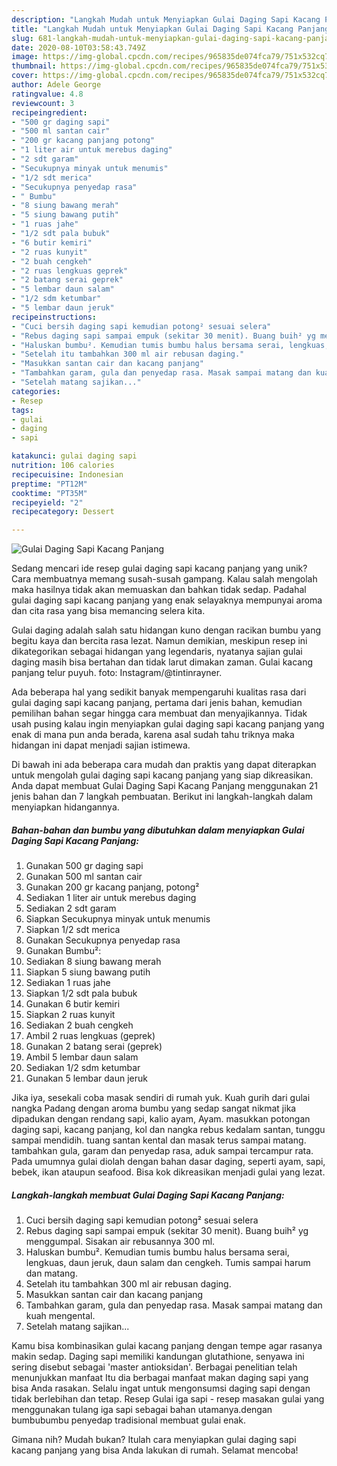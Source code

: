 ```yaml
---
description: "Langkah Mudah untuk Menyiapkan Gulai Daging Sapi Kacang Panjang yang Bisa Manjain Lidah"
title: "Langkah Mudah untuk Menyiapkan Gulai Daging Sapi Kacang Panjang yang Bisa Manjain Lidah"
slug: 681-langkah-mudah-untuk-menyiapkan-gulai-daging-sapi-kacang-panjang-yang-bisa-manjain-lidah
date: 2020-08-10T03:58:43.749Z
image: https://img-global.cpcdn.com/recipes/965835de074fca79/751x532cq70/gulai-daging-sapi-kacang-panjang-foto-resep-utama.jpg
thumbnail: https://img-global.cpcdn.com/recipes/965835de074fca79/751x532cq70/gulai-daging-sapi-kacang-panjang-foto-resep-utama.jpg
cover: https://img-global.cpcdn.com/recipes/965835de074fca79/751x532cq70/gulai-daging-sapi-kacang-panjang-foto-resep-utama.jpg
author: Adele George
ratingvalue: 4.8
reviewcount: 3
recipeingredient:
- "500 gr daging sapi"
- "500 ml santan cair"
- "200 gr kacang panjang potong"
- "1 liter air untuk merebus daging"
- "2 sdt garam"
- "Secukupnya minyak untuk menumis"
- "1/2 sdt merica"
- "Secukupnya penyedap rasa"
- " Bumbu"
- "8 siung bawang merah"
- "5 siung bawang putih"
- "1 ruas jahe"
- "1/2 sdt pala bubuk"
- "6 butir kemiri"
- "2 ruas kunyit"
- "2 buah cengkeh"
- "2 ruas lengkuas geprek"
- "2 batang serai geprek"
- "5 lembar daun salam"
- "1/2 sdm ketumbar"
- "5 lembar daun jeruk"
recipeinstructions:
- "Cuci bersih daging sapi kemudian potong² sesuai selera"
- "Rebus daging sapi sampai empuk (sekitar 30 menit). Buang buih² yg menggumpal. Sisakan air rebusannya 300 ml."
- "Haluskan bumbu². Kemudian tumis bumbu halus bersama serai, lengkuas, daun jeruk, daun salam dan cengkeh. Tumis sampai harum dan matang."
- "Setelah itu tambahkan 300 ml air rebusan daging."
- "Masukkan santan cair dan kacang panjang"
- "Tambahkan garam, gula dan penyedap rasa. Masak sampai matang dan kuah mengental."
- "Setelah matang sajikan..."
categories:
- Resep
tags:
- gulai
- daging
- sapi

katakunci: gulai daging sapi 
nutrition: 106 calories
recipecuisine: Indonesian
preptime: "PT12M"
cooktime: "PT35M"
recipeyield: "2"
recipecategory: Dessert

---
```



![Gulai Daging Sapi Kacang Panjang](https://img-global.cpcdn.com/recipes/965835de074fca79/751x532cq70/gulai-daging-sapi-kacang-panjang-foto-resep-utama.jpg)

Sedang mencari ide resep gulai daging sapi kacang panjang yang unik? Cara membuatnya memang susah-susah gampang. Kalau salah mengolah maka hasilnya tidak akan memuaskan dan bahkan tidak sedap. Padahal gulai daging sapi kacang panjang yang enak selayaknya mempunyai aroma dan cita rasa yang bisa memancing selera kita.

Gulai daging adalah salah satu hidangan kuno dengan racikan bumbu yang begitu kaya dan bercita rasa lezat. Namun demikian, meskipun resep ini dikategorikan sebagai hidangan yang legendaris, nyatanya sajian gulai daging masih bisa bertahan dan tidak larut dimakan zaman. Gulai kacang panjang telur puyuh. foto: Instagram/@tintinrayner.

Ada beberapa hal yang sedikit banyak mempengaruhi kualitas rasa dari gulai daging sapi kacang panjang, pertama dari jenis bahan, kemudian pemilihan bahan segar hingga cara membuat dan menyajikannya. Tidak usah pusing kalau ingin menyiapkan gulai daging sapi kacang panjang yang enak di mana pun anda berada, karena asal sudah tahu triknya maka hidangan ini dapat menjadi sajian istimewa.


Di bawah ini ada beberapa cara mudah dan praktis yang dapat diterapkan untuk mengolah gulai daging sapi kacang panjang yang siap dikreasikan. Anda dapat membuat Gulai Daging Sapi Kacang Panjang menggunakan 21 jenis bahan dan 7 langkah pembuatan. Berikut ini langkah-langkah dalam menyiapkan hidangannya.

<!--inarticleads1-->

##### Bahan-bahan dan bumbu yang dibutuhkan dalam menyiapkan Gulai Daging Sapi Kacang Panjang:

1. Gunakan 500 gr daging sapi
1. Gunakan 500 ml santan cair
1. Gunakan 200 gr kacang panjang, potong²
1. Sediakan 1 liter air untuk merebus daging
1. Sediakan 2 sdt garam
1. Siapkan Secukupnya minyak untuk menumis
1. Siapkan 1/2 sdt merica
1. Gunakan Secukupnya penyedap rasa
1. Gunakan  Bumbu²:
1. Sediakan 8 siung bawang merah
1. Siapkan 5 siung bawang putih
1. Sediakan 1 ruas jahe
1. Siapkan 1/2 sdt pala bubuk
1. Gunakan 6 butir kemiri
1. Siapkan 2 ruas kunyit
1. Sediakan 2 buah cengkeh
1. Ambil 2 ruas lengkuas (geprek)
1. Gunakan 2 batang serai (geprek)
1. Ambil 5 lembar daun salam
1. Sediakan 1/2 sdm ketumbar
1. Gunakan 5 lembar daun jeruk


Jika iya, sesekali coba masak sendiri di rumah yuk. Kuah gurih dari gulai nangka Padang dengan aroma bumbu yang sedap sangat nikmat jika dipadukan dengan rendang sapi, kalio ayam, Ayam. masukkan potongan daging sapi, kacang panjang, kol dan nangka rebus kedalam santan, tunggu sampai mendidih. tuang santan kental dan masak terus sampai matang. tambahkan gula, garam dan penyedap rasa, aduk sampai tercampur rata. Pada umumnya gulai diolah dengan bahan dasar daging, seperti ayam, sapi, bebek, ikan ataupun seafood. Bisa kok dikreasikan menjadi gulai yang lezat. 

<!--inarticleads2-->

##### Langkah-langkah membuat Gulai Daging Sapi Kacang Panjang:

1. Cuci bersih daging sapi kemudian potong² sesuai selera
1. Rebus daging sapi sampai empuk (sekitar 30 menit). Buang buih² yg menggumpal. Sisakan air rebusannya 300 ml.
1. Haluskan bumbu². Kemudian tumis bumbu halus bersama serai, lengkuas, daun jeruk, daun salam dan cengkeh. Tumis sampai harum dan matang.
1. Setelah itu tambahkan 300 ml air rebusan daging.
1. Masukkan santan cair dan kacang panjang
1. Tambahkan garam, gula dan penyedap rasa. Masak sampai matang dan kuah mengental.
1. Setelah matang sajikan...


Kamu bisa kombinasikan gulai kacang panjang dengan tempe agar rasanya makin sedap. Daging sapi memiliki kandungan glutathione, senyawa ini sering disebut sebagai &#39;master antioksidan&#39;. Berbagai penelitian telah menunjukkan manfaat Itu dia berbagai manfaat makan daging sapi yang bisa Anda rasakan. Selalu ingat untuk mengonsumsi daging sapi dengan tidak berlebihan dan tetap. Resep Gulai iga sapi - resep masakan gulai yang menggunakan tulang iga sapi sebagai bahan utamanya.dengan bumbubumbu penyedap tradisional membuat gulai enak. 

Gimana nih? Mudah bukan? Itulah cara menyiapkan gulai daging sapi kacang panjang yang bisa Anda lakukan di rumah. Selamat mencoba!
